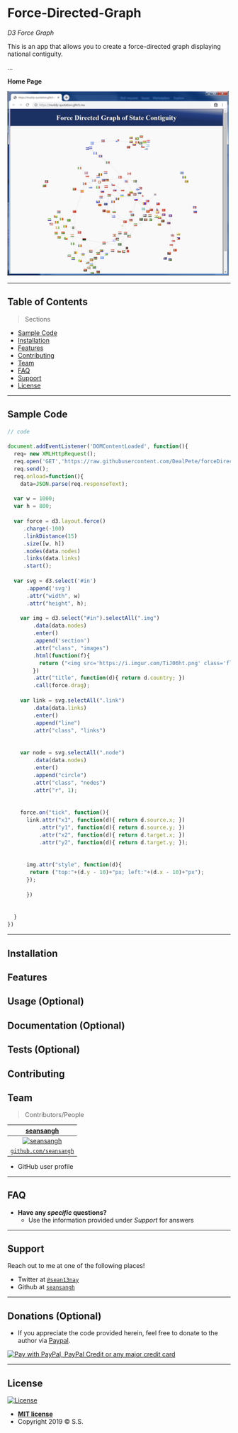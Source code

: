 # Force-Directed-Graph

*D3 Force Graph*

This is an app that allows you to create a force-directed graph displaying national contiguity.



...

**Home Page**

<img src="/ForceDirectedGraph.PNG" title="home page" alt="home page" width="500px">


---


## Table of Contents 

> Sections
- [Sample Code](#Sample_Code)
- [Installation](#installation)
- [Features](#features)
- [Contributing](#contributing)
- [Team](#team)
- [FAQ](#faq)
- [Support](#support)
- [License](#license)


---

## Sample Code

```javascript
// code

document.addEventListener('DOMContentLoaded', function(){
  req= new XMLHttpRequest();
  req.open('GET','https://raw.githubusercontent.com/DealPete/forceDirected/master/countries.json',true);
  req.send();
  req.onload=function(){
    data=JSON.parse(req.responseText);
    
  var w = 1000;
  var h = 800;
   
  var force = d3.layout.force()
     .charge(-100)
     .linkDistance(15)
     .size([w, h])
     .nodes(data.nodes)
     .links(data.links)
     .start();
  
  var svg = d3.select('#in')
      .append('svg')
      .attr("width", w)
      .attr("height", h);
    
    var img = d3.select("#in").selectAll(".img")
        .data(data.nodes)
        .enter()
        .append('section')
        .attr("class", "images")
        .html(function(f){
          return ("<img src='https://i.imgur.com/TiJ06ht.png' class='flag flag-"+f.code+"' />")
        })
        .attr("title", function(d){ return d.country; })
        .call(force.drag);
    
    var link = svg.selectAll(".link")
        .data(data.links)
        .enter()
        .append("line")
        .attr("class", "links")
   
    
    var node = svg.selectAll(".node")
        .data(data.nodes)
        .enter()
        .append("circle")
        .attr("class", "nodes")
        .attr("r", 1);   

    
    force.on("tick", function(){
      link.attr("x1", function(d){ return d.source.x; })
          .attr("y1", function(d){ return d.source.y; })
          .attr("x2", function(d){ return d.target.x; })
          .attr("y2", function(d){ return d.target.y; });

      
      img.attr("style", function(d){ 
       return ("top:"+(d.y - 10)+"px; left:"+(d.x - 10)+"px"); 
      });
      
      })   
    
    
  }
})
```

---

## Installation
## Features
## Usage (Optional)
## Documentation (Optional)
## Tests (Optional)
## Contributing
## Team

> Contributors/People

| [**seansangh**](https://github.com/seansangh) |
| :---: |
| [![seansangh](https://avatars0.githubusercontent.com/u/45724640?v=3&s=200)](https://github.com/seansangh)    |
| [`github.com/seansangh`](https://github.com/seansangh) | 

-  GitHub user profile

---

## FAQ

- **Have any *specific* questions?**
    - Use the information provided under *Support* for answers

---

## Support

Reach out to me at one of the following places!

- Twitter at [`@sean13nay`](https://twitter.com/sean13nay?lang=en)
- Github at [`seansangh`](https://github.com/seansangh)

---

## Donations (Optional)

- If you appreciate the code provided herein, feel free to donate to the author via [Paypal](https://www.paypal.com/cgi-bin/webscr?cmd=_s-xclick&hosted_button_id=4VED5H2K8Z4TU&source=url).

[<img src="https://www.paypalobjects.com/webstatic/en_US/i/buttons/cc-badges-ppppcmcvdam.png" alt="Pay with PayPal, PayPal Credit or any major credit card" />](https://www.paypal.com/cgi-bin/webscr?cmd=_s-xclick&hosted_button_id=4VED5H2K8Z4TU&source=url)

---

## License

[![License](http://img.shields.io/:license-mit-blue.svg?style=flat-square)](http://badges.mit-license.org)

- **[MIT license](http://opensource.org/licenses/mit-license.php)**
- Copyright 2019 © <a>S.S.</a>
